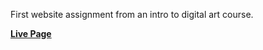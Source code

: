 First website assignment from an intro to digital art course.

**[Live Page](http://eriklin.github.io/XO-Lyrics/)**